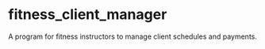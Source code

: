 # fitness_client_manager
A program for fitness instructors to manage client schedules and payments.
